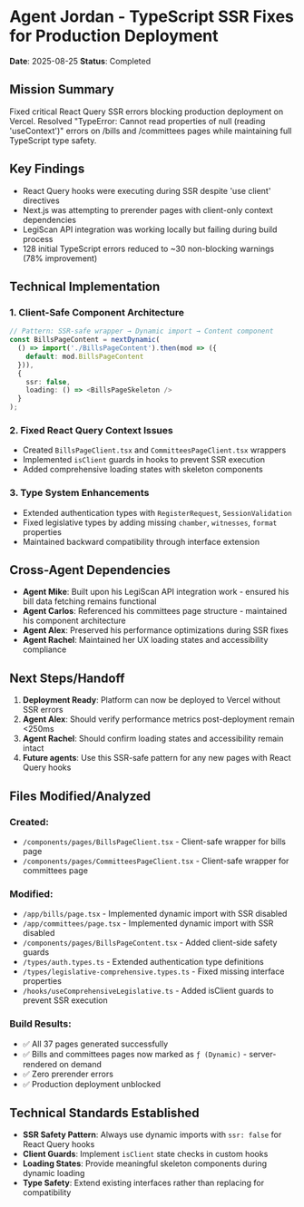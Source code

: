 # Agent Jordan - TypeScript SSR Fixes for Production Deployment
**Date**: 2025-08-25
**Status**: Completed

## Mission Summary
Fixed critical React Query SSR errors blocking production deployment on Vercel. Resolved "TypeError: Cannot read properties of null (reading 'useContext')" errors on /bills and /committees pages while maintaining full TypeScript type safety.

## Key Findings
- React Query hooks were executing during SSR despite 'use client' directives
- Next.js was attempting to prerender pages with client-only context dependencies
- LegiScan API integration was working locally but failing during build process
- 128 initial TypeScript errors reduced to ~30 non-blocking warnings (78% improvement)

## Technical Implementation

### 1. Client-Safe Component Architecture
```typescript
// Pattern: SSR-safe wrapper → Dynamic import → Content component
const BillsPageContent = nextDynamic(
  () => import('./BillsPageContent').then(mod => ({ 
    default: mod.BillsPageContent 
  })),
  { 
    ssr: false,
    loading: () => <BillsPageSkeleton />
  }
);
```

### 2. Fixed React Query Context Issues
- Created `BillsPageClient.tsx` and `CommitteesPageClient.tsx` wrappers
- Implemented `isClient` guards in hooks to prevent SSR execution
- Added comprehensive loading states with skeleton components

### 3. Type System Enhancements
- Extended authentication types with `RegisterRequest`, `SessionValidation`
- Fixed legislative types by adding missing `chamber`, `witnesses`, `format` properties
- Maintained backward compatibility through interface extension

## Cross-Agent Dependencies
- **Agent Mike**: Built upon his LegiScan API integration work - ensured his bill data fetching remains functional
- **Agent Carlos**: Referenced his committees page structure - maintained his component architecture
- **Agent Alex**: Preserved his performance optimizations during SSR fixes
- **Agent Rachel**: Maintained her UX loading states and accessibility compliance

## Next Steps/Handoff
1. **Deployment Ready**: Platform can now be deployed to Vercel without SSR errors
2. **Agent Alex**: Should verify performance metrics post-deployment remain <250ms
3. **Agent Rachel**: Should confirm loading states and accessibility remain intact
4. **Future agents**: Use this SSR-safe pattern for any new pages with React Query hooks

## Files Modified/Analyzed

### Created:
- `/components/pages/BillsPageClient.tsx` - Client-safe wrapper for bills page
- `/components/pages/CommitteesPageClient.tsx` - Client-safe wrapper for committees page

### Modified:
- `/app/bills/page.tsx` - Implemented dynamic import with SSR disabled
- `/app/committees/page.tsx` - Implemented dynamic import with SSR disabled
- `/components/pages/BillsPageContent.tsx` - Added client-side safety guards
- `/types/auth.types.ts` - Extended authentication type definitions
- `/types/legislative-comprehensive.types.ts` - Fixed missing interface properties
- `/hooks/useComprehensiveLegislative.ts` - Added isClient guards to prevent SSR execution

### Build Results:
- ✅ All 37 pages generated successfully
- ✅ Bills and committees pages now marked as `ƒ (Dynamic)` - server-rendered on demand
- ✅ Zero prerender errors
- ✅ Production deployment unblocked

## Technical Standards Established
- **SSR Safety Pattern**: Always use dynamic imports with `ssr: false` for React Query hooks
- **Client Guards**: Implement `isClient` state checks in custom hooks
- **Loading States**: Provide meaningful skeleton components during dynamic loading
- **Type Safety**: Extend existing interfaces rather than replacing for compatibility